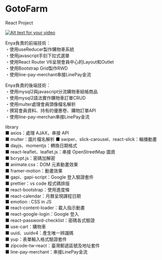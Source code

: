 # GotoFarm
 React Project


[![Alt text for your video](http://img.youtube.com/vi/15ytISp3Zpk/0.jpg)](http://www.youtube.com/watch?v=15ytISp3Zpk)

Enya負責的前端技術：<br>
・使用useReducer製作購物車系統<br>
・使用javascript手刻下拉式選單<br>
・使用React Router V6呈現會員中心的Layout和Outlet<br>
・使用Bootstrap Grid製作RWD<br>
・使用line-pay-merchant串接LinePay金流<br>

Enya負責的後端技術：<br>
・使用mysql2與javascript分流購物車結帳商品<br>
・使用mysql2語法實作購物車訂單CRUD<br>
・使用multer處理會員頭像檔名解析<br>
・撰寫會員資料、持有的優惠卷、購物訂單API<br>
・使用line-pay-merchan串接LinePay金流<br>


library<br>
■ axios：處理 AJAX，串接 API<br>
■ multer：圖片檔名解析
■ swiper、slick-carousel、react-slick：輪播動畫<br>
■ dayjs、momentjs：轉換日期格式<br>
■ react-leaflet、leaflet.js：串接 OpenStreetMap 圖資<br>
■ bcrypt.js：密碼加解密<br>
■ animate.css：DOM 元素動畫效果<br>
■ framer-motion：動畫效果<br>
■ gapi、gapi-script：Google 登入驗證套件<br>
■ prettier：vs code 程式碼排版<br>
■ react-bootstrap：使用進度條<br>
■ react-calendar：月曆呈現課程日期<br>
■ emotion : CSS in JS<br>
■ react-content-loader：載入指示動畫<br>
■ react-google-login：Google 登入<br>
■ react-password-checklist：密碼各式驗證<br>
■ use-cart：購物車<br>
■ uuid、uuidv4：產生唯一辨識碼<br>
■ yup：表單輸入格式驗證套件<br>
■ zipcode-tw-react：臺灣郵遞區號及地址套件<br>
■ line-pay-merchant：串接LinePay金流<br>

